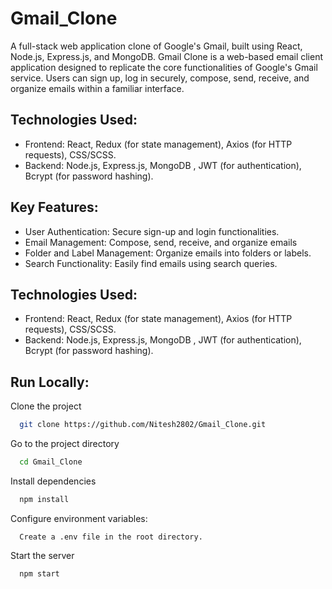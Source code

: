 # Gmail_Clone

A full-stack web application clone of Google's Gmail, built using React, Node.js, Express.js, and MongoDB.
Gmail Clone is a web-based email client application designed to replicate the core functionalities of Google's Gmail service. Users can sign up, log in securely, compose, send, receive, and organize emails within a familiar interface.



## Technologies Used:

 - Frontend: React, Redux (for state management), Axios (for HTTP requests), CSS/SCSS.
 - Backend: Node.js, Express.js, MongoDB , JWT (for authentication), Bcrypt (for password hashing).

## Key Features:

 - User Authentication: Secure sign-up and login functionalities.
 - Email Management: Compose, send, receive, and organize emails
 - Folder and Label Management: Organize emails into folders or labels.
 - Search Functionality: Easily find emails using search queries.
## Technologies Used:

 - Frontend: React, Redux (for state management), Axios (for HTTP requests), CSS/SCSS.
 - Backend: Node.js, Express.js, MongoDB , JWT (for authentication), Bcrypt (for password hashing).

## Run Locally:

Clone the project

```bash
  git clone https://github.com/Nitesh2802/Gmail_Clone.git
```

Go to the project directory

```bash
  cd Gmail_Clone
```

Install dependencies

```bash
  npm install
```

Configure environment variables:

      Create a .env file in the root directory. 

Start the server

```bash
  npm start
```

